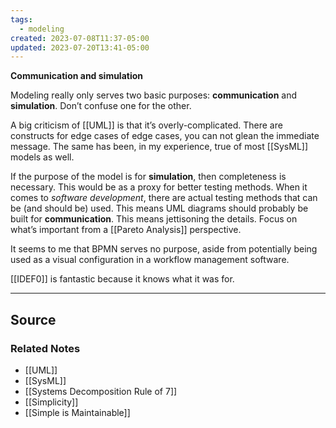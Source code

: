 ```yaml
---
tags:
  - modeling
created: 2023-07-08T11:37-05:00
updated: 2023-07-20T13:41-05:00
---
```

**Communication and simulation**

Modeling really only serves two basic purposes: **communication** and **simulation**. Don’t confuse one for the other.

A big criticism of [[UML]] is that it’s overly-complicated. There are constructs for edge cases of edge cases, you can not glean the immediate message. The same has been, in my experience, true of most [[SysML]] models as well.

If the purpose of the model is for **simulation**, then completeness is necessary. This would be as a proxy for better testing methods. When it comes to *software development*, there are actual testing methods that can be (and should be) used. This means UML diagrams should probably be built for **************************communication**************************. This means jettisoning the details. Focus on what’s important from a [[Pareto Analysis]] perspective. 

It seems to me that BPMN serves no purpose, aside from potentially being used as a visual configuration in a workflow management software.

[[IDEF0]] is fantastic because it knows what it was for.

---

## Source


### Related Notes
- [[UML]] 
- [[SysML]] 
- [[Systems Decomposition Rule of 7]] 
- [[Simplicity]] 
- [[Simple is Maintainable]]
